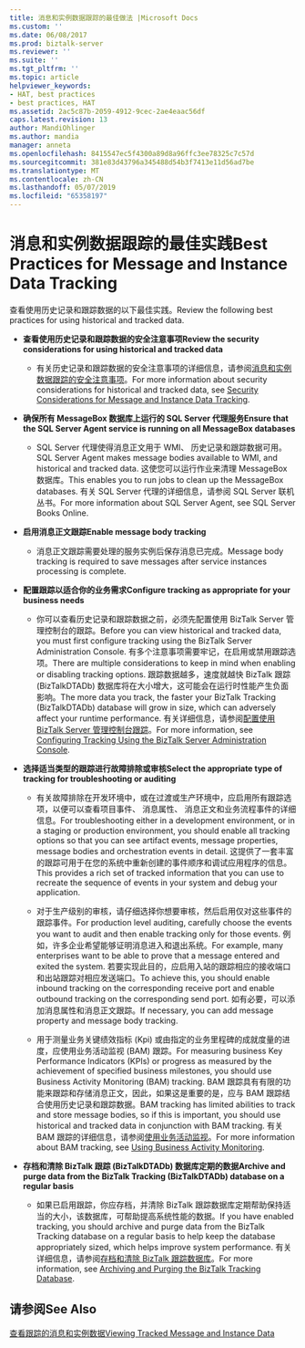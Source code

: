 ```yaml
---
title: 消息和实例数据跟踪的最佳做法 |Microsoft Docs
ms.custom: ''
ms.date: 06/08/2017
ms.prod: biztalk-server
ms.reviewer: ''
ms.suite: ''
ms.tgt_pltfrm: ''
ms.topic: article
helpviewer_keywords:
- HAT, best practices
- best practices, HAT
ms.assetid: 2ac5c87b-2059-4912-9cec-2ae4eaac56df
caps.latest.revision: 13
author: MandiOhlinger
ms.author: mandia
manager: anneta
ms.openlocfilehash: 8415547ec5f4300a89d8a96ffc3ee78325c7c57d
ms.sourcegitcommit: 381e83d43796a345488d54b3f7413e11d56ad7be
ms.translationtype: MT
ms.contentlocale: zh-CN
ms.lasthandoff: 05/07/2019
ms.locfileid: "65358197"
---
```

# <a name="best-practices-for-message-and-instance-data-tracking"></a><span data-ttu-id="f327a-102">消息和实例数据跟踪的最佳实践</span><span class="sxs-lookup"><span data-stu-id="f327a-102">Best Practices for Message and Instance Data Tracking</span></span>
<span data-ttu-id="f327a-103">查看使用历史记录和跟踪数据的以下最佳实践。</span><span class="sxs-lookup"><span data-stu-id="f327a-103">Review the following best practices for using historical and tracked data.</span></span>  
  
-   <span data-ttu-id="f327a-104">**查看使用历史记录和跟踪数据的安全注意事项**</span><span class="sxs-lookup"><span data-stu-id="f327a-104">**Review the security considerations for using historical and tracked data**</span></span>  
  
    -   <span data-ttu-id="f327a-105">有关历史记录和跟踪数据的安全注意事项的详细信息，请参阅[消息和实例数据跟踪的安全注意事项](../core/security-considerations-for-message-and-instance-data-tracking.md)。</span><span class="sxs-lookup"><span data-stu-id="f327a-105">For more information about security considerations for historical and tracked data, see [Security Considerations for Message and Instance Data Tracking](../core/security-considerations-for-message-and-instance-data-tracking.md).</span></span>  
  
-   <span data-ttu-id="f327a-106">**确保所有 MessageBox 数据库上运行的 SQL Server 代理服务**</span><span class="sxs-lookup"><span data-stu-id="f327a-106">**Ensure that the SQL Server Agent service is running on all MessageBox databases**</span></span>  
  
    -   <span data-ttu-id="f327a-107">SQL Server 代理使得消息正文用于 WMI、 历史记录和跟踪数据可用。</span><span class="sxs-lookup"><span data-stu-id="f327a-107">SQL Server Agent makes message bodies available to WMI, and historical and tracked data.</span></span> <span data-ttu-id="f327a-108">这使您可以运行作业来清理 MessageBox 数据库。</span><span class="sxs-lookup"><span data-stu-id="f327a-108">This enables you to run jobs to clean up the MessageBox databases.</span></span> <span data-ttu-id="f327a-109">有关 SQL Server 代理的详细信息，请参阅 SQL Server 联机丛书。</span><span class="sxs-lookup"><span data-stu-id="f327a-109">For more information about SQL Server Agent, see SQL Server Books Online.</span></span>  
  
-   <span data-ttu-id="f327a-110">**启用消息正文跟踪**</span><span class="sxs-lookup"><span data-stu-id="f327a-110">**Enable message body tracking**</span></span>  
  
    -   <span data-ttu-id="f327a-111">消息正文跟踪需要处理的服务实例后保存消息已完成。</span><span class="sxs-lookup"><span data-stu-id="f327a-111">Message body tracking is required to save messages after service instances processing is complete.</span></span>  
  
-   <span data-ttu-id="f327a-112">**配置跟踪以适合你的业务需求**</span><span class="sxs-lookup"><span data-stu-id="f327a-112">**Configure tracking as appropriate for your business needs**</span></span>  
  
    -   <span data-ttu-id="f327a-113">你可以查看历史记录和跟踪数据之前，必须先配置使用 BizTalk Server 管理控制台的跟踪。</span><span class="sxs-lookup"><span data-stu-id="f327a-113">Before you can view historical and tracked data, you must first configure tracking using the BizTalk Server Administration Console.</span></span> <span data-ttu-id="f327a-114">有多个注意事项需要牢记，在启用或禁用跟踪选项。</span><span class="sxs-lookup"><span data-stu-id="f327a-114">There are multiple considerations to keep in mind when enabling or disabling tracking options.</span></span> <span data-ttu-id="f327a-115">跟踪数据越多，速度就越快 BizTalk 跟踪 (BizTalkDTADb) 数据库将在大小增大，这可能会在运行时性能产生负面影响。</span><span class="sxs-lookup"><span data-stu-id="f327a-115">The more data you track, the faster your BizTalk Tracking (BizTalkDTADb) database will grow in size, which can adversely affect your runtime performance.</span></span> <span data-ttu-id="f327a-116">有关详细信息，请参阅[配置使用 BizTalk Server 管理控制台跟踪](http://msdn.microsoft.com/49b7f9d3-60b5-41bd-ba8b-029253926bef)。</span><span class="sxs-lookup"><span data-stu-id="f327a-116">For more information, see [Configuring Tracking Using the BizTalk Server Administration Console](http://msdn.microsoft.com/49b7f9d3-60b5-41bd-ba8b-029253926bef).</span></span>  
  
-   <span data-ttu-id="f327a-117">**选择适当类型的跟踪进行故障排除或审核**</span><span class="sxs-lookup"><span data-stu-id="f327a-117">**Select the appropriate type of tracking for troubleshooting or auditing**</span></span>  
  
    -   <span data-ttu-id="f327a-118">有关故障排除在开发环境中，或在过渡或生产环境中，应启用所有跟踪选项，以便可以查看项目事件、 消息属性、 消息正文和业务流程事件的详细信息。</span><span class="sxs-lookup"><span data-stu-id="f327a-118">For troubleshooting either in a development environment, or in a staging or production environment, you should enable all tracking options so that you can see artifact events, message properties, message bodies and orchestration events in detail.</span></span> <span data-ttu-id="f327a-119">这提供了一套丰富的跟踪可用于在您的系统中重新创建的事件顺序和调试应用程序的信息。</span><span class="sxs-lookup"><span data-stu-id="f327a-119">This provides a rich set of tracked information that you can use to recreate the sequence of events in your system and debug your application.</span></span>  
  
    -   <span data-ttu-id="f327a-120">对于生产级别的审核，请仔细选择你想要审核，然后启用仅对这些事件的跟踪事件。</span><span class="sxs-lookup"><span data-stu-id="f327a-120">For production level auditing, carefully choose the events you want to audit and then enable tracking only for those events.</span></span> <span data-ttu-id="f327a-121">例如，许多企业希望能够证明消息进入和退出系统。</span><span class="sxs-lookup"><span data-stu-id="f327a-121">For example, many enterprises want to be able to prove that a message entered and exited the system.</span></span> <span data-ttu-id="f327a-122">若要实现此目的，应启用入站的跟踪相应的接收端口和出站跟踪对相应发送端口。</span><span class="sxs-lookup"><span data-stu-id="f327a-122">To achieve this, you should enable inbound tracking on the corresponding receive port and enable outbound tracking on the corresponding send port.</span></span> <span data-ttu-id="f327a-123">如有必要，可以添加消息属性和消息正文跟踪。</span><span class="sxs-lookup"><span data-stu-id="f327a-123">If necessary, you can add message property and message body tracking.</span></span>  
  
    -   <span data-ttu-id="f327a-124">用于测量业务关键绩效指标 (Kpi) 或由指定的业务里程碑的成就度量的进度，应使用业务活动监视 (BAM) 跟踪。</span><span class="sxs-lookup"><span data-stu-id="f327a-124">For measuring business Key Performance Indicators (KPIs) or progress as measured by the achievement of specified business milestones, you should use Business Activity Monitoring (BAM) tracking.</span></span> <span data-ttu-id="f327a-125">BAM 跟踪具有有限的功能来跟踪和存储消息正文，因此，如果这是重要的是，应与 BAM 跟踪结合使用历史记录和跟踪数据。</span><span class="sxs-lookup"><span data-stu-id="f327a-125">BAM tracking has limited abilities to track and store message bodies, so if this is important, you should use historical and tracked data  in conjunction with BAM tracking.</span></span> <span data-ttu-id="f327a-126">有关 BAM 跟踪的详细信息，请参阅[使用业务活动监视](../core/using-business-activity-monitoring.md)。</span><span class="sxs-lookup"><span data-stu-id="f327a-126">For more information about BAM tracking, see [Using Business Activity Monitoring](../core/using-business-activity-monitoring.md).</span></span>  
  
-   <span data-ttu-id="f327a-127">**存档和清除 BizTalk 跟踪 (BizTalkDTADb) 数据库定期的数据**</span><span class="sxs-lookup"><span data-stu-id="f327a-127">**Archive and purge data from the BizTalk Tracking (BizTalkDTADb) database on a regular basis**</span></span>  
  
    -   <span data-ttu-id="f327a-128">如果已启用跟踪，你应存档，并清除 BizTalk 跟踪数据库定期帮助保持适当的大小，该数据库，可帮助提高系统性能的数据。</span><span class="sxs-lookup"><span data-stu-id="f327a-128">If you have enabled tracking, you should archive and purge data from the BizTalk Tracking database on a regular basis to help keep the database appropriately sized, which helps improve system performance.</span></span> <span data-ttu-id="f327a-129">有关详细信息，请参阅[存档和清除 BizTalk 跟踪数据库](../core/archiving-and-purging-the-biztalk-tracking-database.md)。</span><span class="sxs-lookup"><span data-stu-id="f327a-129">For more information, see [Archiving and Purging the BizTalk Tracking Database](../core/archiving-and-purging-the-biztalk-tracking-database.md).</span></span>  
  
## <a name="see-also"></a><span data-ttu-id="f327a-130">请参阅</span><span class="sxs-lookup"><span data-stu-id="f327a-130">See Also</span></span>  
 [<span data-ttu-id="f327a-131">查看跟踪的消息和实例数据</span><span class="sxs-lookup"><span data-stu-id="f327a-131">Viewing Tracked Message and Instance Data</span></span>](../core/viewing-tracked-message-and-instance-data.md)